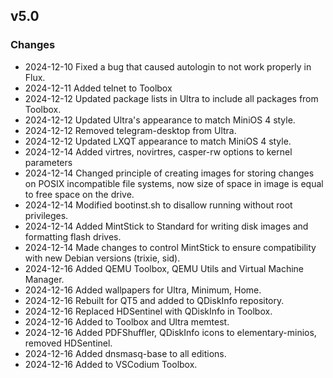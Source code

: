 ## v5.0

### Changes
- 2024-12-10 Fixed a bug that caused autologin to not work properly in Flux.
- 2024-12-11 Added telnet to Toolbox
- 2024-12-12 Updated package lists in Ultra to include all packages from Toolbox.
- 2024-12-12 Updated Ultra's appearance to match MiniOS 4 style.
- 2024-12-12 Removed telegram-desktop from Ultra.
- 2024-12-12 Updated LXQT appearance to match MiniOS 4 style.
- 2024-12-14 Added virtres, novirtres, casper-rw options to kernel parameters
- 2024-12-14 Changed principle of creating images for storing changes on POSIX incompatible file systems, now size of space in image is equal to free space on the drive.
- 2024-12-14 Modified bootinst.sh to disallow running without root privileges.
- 2024-12-14 Added MintStick to Standard for writing disk images and formatting flash drives.
- 2024-12-14 Made changes to control MintStick to ensure compatibility with new Debian versions (trixie, sid).
- 2024-12-16 Added QEMU Toolbox, QEMU Utils and Virtual Machine Manager.
- 2024-12-16 Added wallpapers for Ultra, Minimum, Home.
- 2024-12-16 Rebuilt for QT5 and added to QDiskInfo repository.
- 2024-12-16 Replaced HDSentinel with QDiskInfo in Toolbox.
- 2024-12-16 Added to Toolbox and Ultra memtest.
- 2024-12-16 Added PDFShuffler, QDiskInfo icons to elementary-minios, removed HDSentinel.
- 2024-12-16 Added dnsmasq-base to all editions.
- 2024-12-16 Added to VSCodium Toolbox.